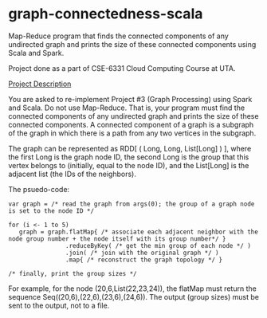 # graph-connectedness-scala
Map-Reduce program that finds the connected components of any undirected graph and prints the size of these connected components using Scala and Spark.

Project done as a part of CSE-6331 Cloud Computing Course at UTA.

<a href="https://lambda.uta.edu/cse6331/spring20/project5.html">Project Description</a>

<p>You are asked to re-implement Project #3 (Graph Processing) using Spark and Scala. Do not use Map-Reduce. That is, your program must find the connected components of any undirected graph and prints the size of these connected components. A connected component of a graph is a subgraph of the graph in which there is a path from any two vertices in the subgraph.</p>

<p>The graph can be represented as RDD[ ( Long, Long, List[Long] ) ], where the first Long is the graph node ID, the second Long is the group that this vertex belongs to (initially, equal to the node ID), and the List[Long] is the adjacent list (the IDs of the neighbors).</p>

<p>The psuedo-code:</p>

```
var graph = /* read the graph from args(0); the group of a graph node is set to the node ID */

for (i <- 1 to 5)
   graph = graph.flatMap{ /* associate each adjacent neighbor with the node group number + the node itself with its group number*/ }
                .reduceByKey( /* get the min group of each node */ )
                .join( /* join with the original graph */ )
                .map{ /* reconstruct the graph topology */ }

/* finally, print the group sizes */
```
<p>For example, for the node (20,6,List(22,23,24)), the flatMap must return the sequence Seq((20,6),(22,6),(23,6),(24,6)). The output (group sizes) must be sent to the output, not to a file.</p>
